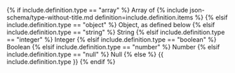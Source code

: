 {% if include.definition.type == "array" %}
Array of {% include json-schema/type-without-title.md definition=include.definition.items %}
{% elsif include.definition.type == "object" %}
Object, as defined below
{% elsif include.definition.type == "string" %}
String
{% elsif include.definition.type == "integer" %}
Integer
{% elsif include.definition.type == "boolean" %}
Boolean
{% elsif include.definition.type == "number" %}
Number
{% elsif include.definition.type == "null" %}
Null
{% else %}
{{ include.definition.type }}
{% endif %}
